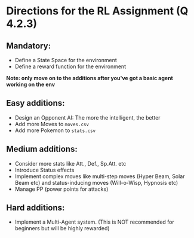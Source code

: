 # Directions for the RL Assignment (Q 4.2.3)

## Mandatory:
- Define a State Space for the environment
- Define a reward function for the environment

**Note: only move on to the additions after you've got a basic agent working on the env**

## Easy additions:
- Design an Opponent AI: The more the intelligent, the better
- Add more Moves to `moves.csv`
- Add more Pokemon to `stats.csv`

## Medium additions:
- Consider more stats like Att., Def., Sp.Att. etc
- Introduce Status effects
- Implement complex moves like multi-step moves (Hyper Beam, Solar Beam etc) and status-inducing moves (Will-o-Wisp, Hypnosis etc)
- Manage PP (power points for attacks)

## Hard additions:
- Implement a Multi-Agent system. (This is NOT recommended for beginners but will be highly rewarded)

